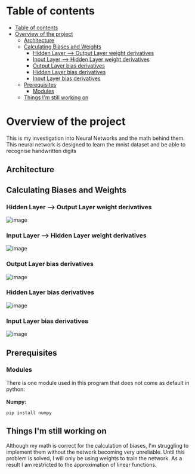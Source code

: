 
# Table of contents
- [Table of contents](#table-of-contents)
- [Overview of the project](#overview-of-the-project)
  - [Architecture](#architecture)
  - [Calculating Biases and Weights](#calculating-biases-and-weights)
    - [Hidden Layer --> Output Layer weight derivatives](#hidden-layer----output-layer-weight-derivatives)
    - [Input Layer --> Hidden Layer weight derivatives](#input-layer----hidden-layer-weight-derivatives)
    - [Output Layer bias derivatives](#output-layer-bias-derivatives)
    - [Hidden Layer bias derivatives](#hidden-layer-bias-derivatives)
    - [Input Layer bias derivatives](#input-layer-bias-derivatives)
  - [Prerequisites](#prerequisites)
    - [Modules](#modules)
  - [Things I'm still working on](#things-im-still-working-on)


# Overview of the project    
This is my investigation into Neural Networks and the math behind them. This neural network is designed to learn the mnist dataset and be able to recognise handwritten digits



## Architecture 

## Calculating Biases and Weights
### Hidden Layer --> Output Layer weight derivatives
![image](https://user-images.githubusercontent.com/80152624/199080179-a7eb1aee-37cf-42f7-a86d-e152ff4550ae.png)
### Input Layer --> Hidden Layer weight derivatives
![image](https://user-images.githubusercontent.com/80152624/199084001-873fdfd1-bd4a-4855-a7de-2617e730d1f3.png)
### Output Layer bias derivatives
![image](https://user-images.githubusercontent.com/80152624/199084679-c498d4a2-1790-4ba8-8363-d6d813e13ae8.png)
### Hidden Layer bias derivatives
![image](https://user-images.githubusercontent.com/80152624/199085280-8f45c141-1d60-44f8-8c5d-1401494ac6b1.png)
### Input Layer bias derivatives
![image](https://user-images.githubusercontent.com/80152624/199086279-7e337fec-c83c-404a-ac99-b96ed4dfb370.png)



## Prerequisites 
### Modules
There is one module used in this program that does not come as default in python:\
\
**Numpy:**
```
pip install numpy
```
## Things I'm still working on
Although my math is correct for the calculation of biases, I'm struggling to implement them without the network becoming very unreliable. Until this problem is solved, I will only be using weights to train the network. As a result I am restricted to the approximation of linear functions.


